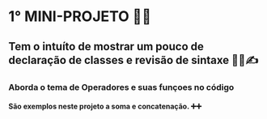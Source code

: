 # 1° MINI-PROJETO 🤖💀

## Tem o intuíto de mostrar um pouco de declaração de classes e revisão de sintaxe 🙇‍♂️✍

### Aborda o tema de Operadores e suas funçoes no código

#### São exemplos neste projeto a soma e concatenação. ➕➕
